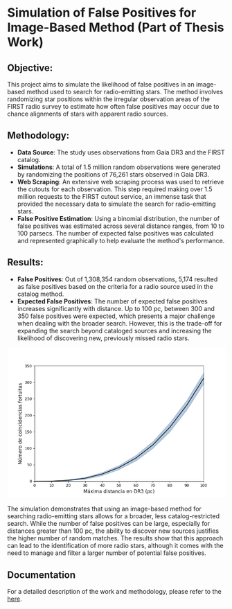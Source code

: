 # Simulation of False Positives for Image-Based Method (Part of Thesis Work)

## Objective:
This project aims to simulate the likelihood of false positives in an image-based method used to search for radio-emitting stars. The method involves randomizing star positions within the irregular observation areas of the FIRST radio survey to estimate how often false positives may occur due to chance alignments of stars with apparent radio sources.

## Methodology:
- **Data Source**: The study uses observations from Gaia DR3 and the FIRST catalog.
- **Simulations**: A total of 1.5 million random observations were generated by randomizing the positions of 76,261 stars observed in Gaia DR3.
- **Web Scraping**: An extensive web scraping process was used to retrieve the cutouts for each observation. This step required making over 1.5 million requests to the FIRST cutout service, an immense task that provided the necessary data to simulate the search for radio-emitting stars.
- **False Positive Estimation**: Using a binomial distribution, the number of false positives was estimated across several distance ranges, from 10 to 100 parsecs. The number of expected false positives was calculated and represented graphically to help evaluate the method's performance.

## Results:
- **False Positives**: Out of 1,308,354 random observations, 5,174 resulted as false positives based on the criteria for a radio source used in the catalog method.
- **Expected False Positives**: The number of expected false positives increases significantly with distance. Up to 100 pc, between 300 and 350 false positives were expected, which presents a major challenge when dealing with the broader search. However, this is the trade-off for expanding the search beyond cataloged sources and increasing the likelihood of discovering new, previously missed radio stars.

![Simulation Results](simulation_images_100.png)


The simulation demonstrates that using an image-based method for searching radio-emitting stars allows for a broader, less catalog-restricted search. While the number of false positives can be large, especially for distances greater than 100 pc, the ability to discover new sources justifies the higher number of random matches.
The results show that this approach can lead to the identification of more radio stars, although it comes with the need to manage and filter a larger number of potential false positives.

## Documentation
For a detailed description of the work and methodology, please refer to the [here](https://drive.google.com/file/d/1ZBf8rpt7E_zgrULgnjOXPIV9ho6RutmN/view?usp=sharing).
